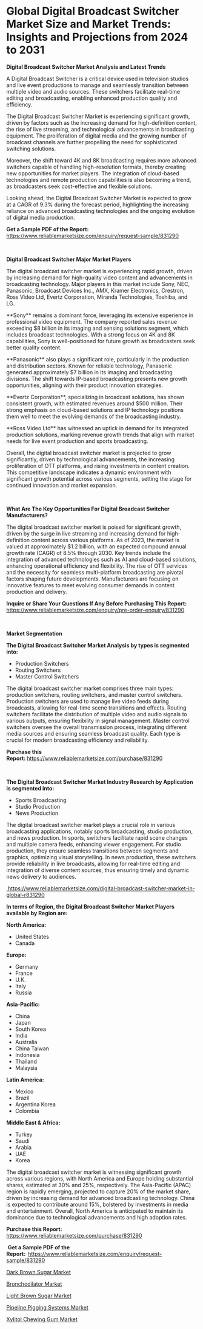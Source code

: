 <p><h1>Global Digital Broadcast Switcher Market Size and Market Trends: Insights and Projections from 2024 to 2031</h1></p><p><strong>Digital Broadcast Switcher Market Analysis and Latest Trends</strong></p>
<p><p>A Digital Broadcast Switcher is a critical device used in television studios and live event productions to manage and seamlessly transition between multiple video and audio sources. These switchers facilitate real-time editing and broadcasting, enabling enhanced production quality and efficiency. </p><p>The Digital Broadcast Switcher Market is experiencing significant growth, driven by factors such as the increasing demand for high-definition content, the rise of live streaming, and technological advancements in broadcasting equipment. The proliferation of digital media and the growing number of broadcast channels are further propelling the need for sophisticated switching solutions. </p><p>Moreover, the shift toward 4K and 8K broadcasting requires more advanced switchers capable of handling high-resolution formats, thereby creating new opportunities for market players. The integration of cloud-based technologies and remote production capabilities is also becoming a trend, as broadcasters seek cost-effective and flexible solutions. </p><p>Looking ahead, the Digital Broadcast Switcher Market is expected to grow at a CAGR of 9.3% during the forecast period, highlighting the increasing reliance on advanced broadcasting technologies and the ongoing evolution of digital media production.</p></p>
<p><strong>Get a Sample PDF of the Report:&nbsp;</strong> <a href="https://www.reliablemarketsize.com/enquiry/request-sample/831290?utm_campaign=1437&utm_medium=2&utm_source=Github&utm_content=ia&utm_term=08102024&utm_id=digital-broadcast-switcher">https://www.reliablemarketsize.com/enquiry/request-sample/831290</a></p>
<p>&nbsp;</p>
<p><strong>Digital Broadcast Switcher Major Market Players</strong></p>
<p><p>The digital broadcast switcher market is experiencing rapid growth, driven by increasing demand for high-quality video content and advancements in broadcasting technology. Major players in this market include Sony, NEC, Panasonic, Broadcast Devices Inc., AMX, Kramer Electronics, Crestron, Ross Video Ltd, Evertz Corporation, Miranda Technologies, Toshiba, and LG.</p><p>**Sony** remains a dominant force, leveraging its extensive experience in professional video equipment. The company reported sales revenue exceeding $8 billion in its imaging and sensing solutions segment, which includes broadcast technologies. With a strong focus on 4K and 8K capabilities, Sony is well-positioned for future growth as broadcasters seek better quality content.</p><p>**Panasonic** also plays a significant role, particularly in the production and distribution sectors. Known for reliable technology, Panasonic generated approximately $7 billion in its imaging and broadcasting divisions. The shift towards IP-based broadcasting presents new growth opportunities, aligning with their product innovation strategies.</p><p>**Evertz Corporation**, specializing in broadcast solutions, has shown consistent growth, with estimated revenues around $500 million. Their strong emphasis on cloud-based solutions and IP technology positions them well to meet the evolving demands of the broadcasting industry.</p><p>**Ross Video Ltd** has witnessed an uptick in demand for its integrated production solutions, marking revenue growth trends that align with market needs for live event production and sports broadcasting.</p><p>Overall, the digital broadcast switcher market is projected to grow significantly, driven by technological advancements, the increasing proliferation of OTT platforms, and rising investments in content creation. This competitive landscape indicates a dynamic environment with significant growth potential across various segments, setting the stage for continued innovation and market expansion.</p></p>
<p>&nbsp;</p>
<p><strong>What Are The Key Opportunities For Digital Broadcast Switcher Manufacturers?</strong></p>
<p><p>The digital broadcast switcher market is poised for significant growth, driven by the surge in live streaming and increasing demand for high-definition content across various platforms. As of 2023, the market is valued at approximately $1.2 billion, with an expected compound annual growth rate (CAGR) of 8.5% through 2030. Key trends include the integration of advanced technologies such as AI and cloud-based solutions, enhancing operational efficiency and flexibility. The rise of OTT services and the necessity for seamless multi-platform broadcasting are pivotal factors shaping future developments. Manufacturers are focusing on innovative features to meet evolving consumer demands in content production and delivery.</p></p>
<p><strong>Inquire or Share Your Questions If Any Before Purchasing This Report:</strong> <a href="https://www.reliablemarketsize.com/enquiry/pre-order-enquiry/831290?utm_campaign=1437&utm_medium=2&utm_source=Github&utm_content=ia&utm_term=08102024&utm_id=digital-broadcast-switcher">https://www.reliablemarketsize.com/enquiry/pre-order-enquiry/831290</a></p>
<p>&nbsp;</p>
<p><strong>Market Segmentation</strong></p>
<p><strong>The Digital Broadcast Switcher Market Analysis by types is segmented into:</strong></p>
<p><ul><li>Production Switchers</li><li>Routing Switchers</li><li>Master Control Switchers</li></ul></p>
<p><p>The digital broadcast switcher market comprises three main types: production switchers, routing switchers, and master control switchers. Production switchers are used to manage live video feeds during broadcasts, allowing for real-time scene transitions and effects. Routing switchers facilitate the distribution of multiple video and audio signals to various outputs, ensuring flexibility in signal management. Master control switchers oversee the overall transmission process, integrating different media sources and ensuring seamless broadcast quality. Each type is crucial for modern broadcasting efficiency and reliability.</p></p>
<p><strong>Purchase this Report:&nbsp;</strong><a href="https://www.reliablemarketsize.com/purchase/831290?utm_campaign=1437&utm_medium=2&utm_source=Github&utm_content=ia&utm_term=08102024&utm_id=digital-broadcast-switcher">https://www.reliablemarketsize.com/purchase/831290</a></p>
<p>&nbsp;</p>
<p><strong>The Digital Broadcast Switcher Market Industry Research by Application is segmented into:</strong></p>
<p><ul><li>Sports Broadcasting</li><li>Studio Production</li><li>News Production</li></ul></p>
<p><p>The digital broadcast switcher market plays a crucial role in various broadcasting applications, notably sports broadcasting, studio production, and news production. In sports, switchers facilitate rapid scene changes and multiple camera feeds, enhancing viewer engagement. For studio production, they ensure seamless transitions between segments and graphics, optimizing visual storytelling. In news production, these switchers provide reliability in live broadcasts, allowing for real-time editing and integration of diverse content sources, thus ensuring timely and dynamic news delivery to audiences.</p></p>
<p><a href="https://www.reliablemarketsize.com/digital-broadcast-switcher-market-in-global-r831290?utm_campaign=1437&utm_medium=2&utm_source=Github&utm_content=ia&utm_term=08102024&utm_id=digital-broadcast-switcher">&nbsp;https://www.reliablemarketsize.com/digital-broadcast-switcher-market-in-global-r831290</a></p>
<p><strong>In terms of Region, the Digital Broadcast Switcher Market Players available by Region are:</strong></p>
<p>
    <p> <strong> North America: </strong>
        <ul>
            <li>United States</li>
            <li>Canada</li>
        </ul>
        </p> 
    <p> <strong> Europe: </strong>
        <ul>
            <li>Germany</li>
            <li>France</li>
            <li>U.K.</li>
            <li>Italy</li>
            <li>Russia</li>
        </ul>
        </p> 
    <p> <strong> Asia-Pacific: </strong>
        <ul>
            <li>China</li>
            <li>Japan</li>
            <li>South Korea</li>
            <li>India</li>
            <li>Australia</li>
            <li>China Taiwan</li>
            <li>Indonesia</li>
            <li>Thailand</li>
            <li>Malaysia</li>
        </ul>
        </p> 
    <p> <strong> Latin America: </strong>
        <ul>
            <li>Mexico</li>
            <li>Brazil</li>
            <li>Argentina Korea</li>
            <li>Colombia</li>
        </ul>
        </p> 
    <p> <strong> Middle East & Africa: </strong>
        <ul>
            <li>Turkey</li>
            <li>Saudi</li>
            <li>Arabia</li>
            <li>UAE</li>
            <li>Korea</li>
        </ul>
    </p>
    </p>
<p><p>The digital broadcast switcher market is witnessing significant growth across various regions, with North America and Europe holding substantial shares, estimated at 30% and 25%, respectively. The Asia-Pacific (APAC) region is rapidly emerging, projected to capture 20% of the market share, driven by increasing demand for advanced broadcasting technology. China is expected to contribute around 15%, bolstered by investments in media and entertainment. Overall, North America is anticipated to maintain its dominance due to technological advancements and high adoption rates.</p></p>
<p><strong>Purchase this Report: </strong><a href="https://www.reliablemarketsize.com/purchase/831290?utm_campaign=1437&utm_medium=2&utm_source=Github&utm_content=ia&utm_term=08102024&utm_id=digital-broadcast-switcher">https://www.reliablemarketsize.com/purchase/831290</a></p>
<p>&nbsp;<strong>Get a Sample PDF of the Report:&nbsp;&nbsp;</strong><a href="https://www.reliablemarketsize.com/enquiry/request-sample/831290?utm_campaign=1437&utm_medium=2&utm_source=Github&utm_content=ia&utm_term=08102024&utm_id=digital-broadcast-switcher">https://www.reliablemarketsize.com/enquiry/request-sample/831290</a></p>
<p><strong></strong></p>
<p><p><a href="https://issuu.com/reportprime-2/docs/dark-brown-sugar-market-size-2030.p_04b277ca8af0b3?utm_campaign=1437&utm_medium=2&utm_source=Github&utm_content=ia&utm_term=08102024&utm_id=digital-broadcast-switcher">Dark Brown Sugar Market</a></p><p><a href="https://www.linkedin.com/pulse/global-perspectives-bronchodilator-market-trends-challenges-xwk3e?utm_campaign=1437&utm_medium=2&utm_source=Github&utm_content=ia&utm_term=08102024&utm_id=digital-broadcast-switcher">Bronchodilator Market</a></p><p><a href="https://issuu.com/reportprime-2/docs/light-brown-sugar-market-size-2030._1b6187618126a8?utm_campaign=1437&utm_medium=2&utm_source=Github&utm_content=ia&utm_term=08102024&utm_id=digital-broadcast-switcher">Light Brown Sugar Market</a></p><p><a href="https://www.linkedin.com/pulse/pipeline-pigging-systems-market-global-share-ranking-cyrue?utm_campaign=1437&utm_medium=2&utm_source=Github&utm_content=ia&utm_term=08102024&utm_id=digital-broadcast-switcher">Pipeline Pigging Systems Market</a></p><p><a href="https://www.linkedin.com/pulse/xylitol-chewing-gum-market-innovations-trends-comprehensive-ptlmf?utm_campaign=1437&utm_medium=2&utm_source=Github&utm_content=ia&utm_term=08102024&utm_id=digital-broadcast-switcher">Xylitol Chewing Gum Market</a></p></p>